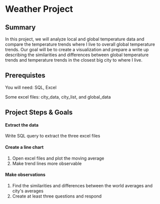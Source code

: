 
# Weather Project

## Summary

In this project, we will analyze local and global temperature data and compare the temperature trends where I live to overall global temperature trends. Our goal will be to create a visualization and prepare a write up describing the similarities and differences between global temperature trends and temperature trends in the closest big city to where I live.


## Prerequistes

You will need: SQL, Excel

Some excel files: city_data, city_list, and global_data

## Project Steps & Goals

#### Extract the data

Write SQL query to extract the three excel files

#### Create a line chart

1. Open excel files and plot the moving average
2. Make trend lines more observable 

#### Make observations

1. Find the similarities and differences between the world averages and city's averages
2. Create at least three questions and respond

